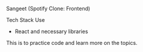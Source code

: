 Sangeet (Spotify Clone: Frontend)

Tech Stack Use
- React and necessary libraries

This is to practice code and learn more on the topics. 

